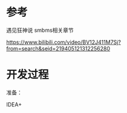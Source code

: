# 参考

遇见狂神说 smbms相关章节

https://www.bilibili.com/video/BV12J411M7Sj?from=search&seid=219405121312256280

# 开发过程

准备：

IDEA+